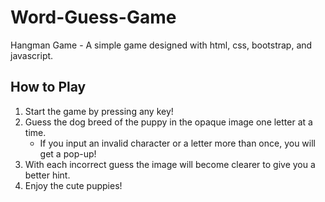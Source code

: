 # Word-Guess-Game
Hangman Game - A simple game designed with html, css, bootstrap, and javascript. 

## How to Play
1. Start the game by pressing any key!
1. Guess the dog breed of the puppy in the opaque image one letter at a time.
    * If you input an invalid character or a letter more than once, you will get a pop-up!
1. With each incorrect guess the image will become clearer to give you a better hint.
1. Enjoy the cute puppies!
